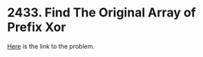 # 2433. Find The Original Array of Prefix Xor

[Here](https://leetcode.com/problems/find-the-original-array-of-prefix-xor/) is the link to the problem.